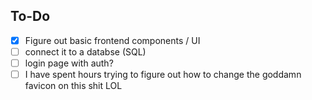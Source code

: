 ## To-Do
- [x] Figure out basic frontend components / UI
- [ ] connect it to a databse (SQL)
- [ ] login page with auth?
- [ ] I have spent hours trying to figure out how to change the goddamn favicon on this shit LOL
